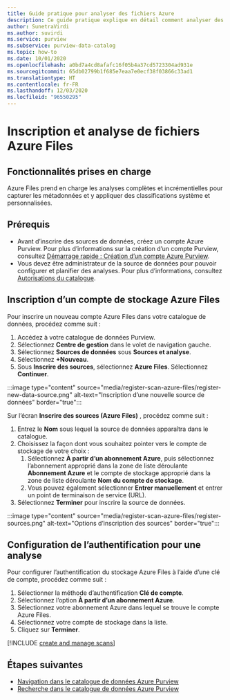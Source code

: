 ```yaml
---
title: Guide pratique pour analyser des fichiers Azure
description: Ce guide pratique explique en détail comment analyser des fichiers Azure.
author: SunetraVirdi
ms.author: suvirdi
ms.service: purview
ms.subservice: purview-data-catalog
ms.topic: how-to
ms.date: 10/01/2020
ms.openlocfilehash: a0bd7a4cd8afafc16f05b4a37cd5723304ad931e
ms.sourcegitcommit: 65db02799b1f685e7eaa7e0ecf38f03866c33ad1
ms.translationtype: HT
ms.contentlocale: fr-FR
ms.lasthandoff: 12/03/2020
ms.locfileid: "96550295"
---
```

# <a name="register-and-scan-azure-files"></a>Inscription et analyse de fichiers Azure Files

## <a name="supported-capabilities"></a>Fonctionnalités prises en charge

Azure Files prend en charge les analyses complètes et incrémentielles pour capturer les métadonnées et y appliquer des classifications système et personnalisées.

## <a name="prerequisites"></a>Prérequis

- Avant d’inscrire des sources de données, créez un compte Azure Purview. Pour plus d’informations sur la création d’un compte Purview, consultez [Démarrage rapide : Création d’un compte Azure Purview](create-catalog-portal.md).
- Vous devez être administrateur de la source de données pour pouvoir configurer et planifier des analyses. Pour plus d’informations, consultez [Autorisations du catalogue](catalog-permissions.md).

## <a name="register-an-azure-files-storage-account"></a>Inscription d’un compte de stockage Azure Files

Pour inscrire un nouveau compte Azure Files dans votre catalogue de données, procédez comme suit :

1. Accédez à votre catalogue de données Purview.
1. Sélectionnez **Centre de gestion** dans le volet de navigation gauche.
1. Sélectionnez **Sources de données** sous **Sources et analyse**.
1. Sélectionnez **+Nouveau**.
1. Sous **Inscrire des sources**, sélectionnez **Azure Files**. Sélectionnez **Continuer**.

:::image type="content" source="media/register-scan-azure-files/register-new-data-source.png" alt-text="Inscription d’une nouvelle source de données" border="true":::

Sur l’écran **Inscrire des sources (Azure Files)** , procédez comme suit :

1. Entrez le **Nom** sous lequel la source de données apparaîtra dans le catalogue.
1. Choisissez la façon dont vous souhaitez pointer vers le compte de stockage de votre choix :
   1. Sélectionnez **À partir d’un abonnement Azure**, puis sélectionnez l’abonnement approprié dans la zone de liste déroulante **Abonnement Azure** et le compte de stockage approprié dans la zone de liste déroulante **Nom du compte de stockage**.
   1. Vous pouvez également sélectionner **Entrer manuellement** et entrer un point de terminaison de service (URL).
1. Sélectionnez **Terminer** pour inscrire la source de données.

:::image type="content" source="media/register-scan-azure-files/register-sources.png" alt-text="Options d’inscription des sources" border="true":::

## <a name="set-up-authentication-for-a-scan"></a>Configuration de l’authentification pour une analyse

Pour configurer l’authentification du stockage Azure Files à l’aide d’une clé de compte, procédez comme suit :

1. Sélectionner la méthode d’authentification **Clé de compte**.
2. Sélectionnez l’option **À partir d’un abonnement Azure**.
3. Sélectionnez votre abonnement Azure dans lequel se trouve le compte Azure Files.
4. Sélectionnez votre compte de stockage dans la liste.
5. Cliquez sur **Terminer**.

[!INCLUDE [create and manage scans](includes/manage-scans.md)]

## <a name="next-steps"></a>Étapes suivantes

- [Navigation dans le catalogue de données Azure Purview](how-to-browse-catalog.md)
- [Recherche dans le catalogue de données Azure Purview](how-to-search-catalog.md)